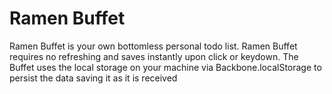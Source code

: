 # Ramen Buffet

Ramen Buffet is your own bottomless personal todo list. Ramen Buffet requires no refreshing and saves instantly upon click or keydown. The Buffet uses the local storage on your machine via Backbone.localStorage to persist the data saving it as it is received